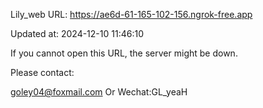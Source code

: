 Lily_web URL: https://ae6d-61-165-102-156.ngrok-free.app

Updated at: 2024-12-10 11:46:10

If you cannot open this URL, the server might be down.

Please contact: 

goley04@foxmail.com Or Wechat:GL_yeaH